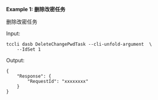 **Example 1: 删除改密任务**

删除改密任务

Input: 

```
tccli dasb DeleteChangePwdTask --cli-unfold-argument  \
    --IdSet 1
```

Output: 
```
{
    "Response": {
        "RequestId": "xxxxxxxx"
    }
}
```

